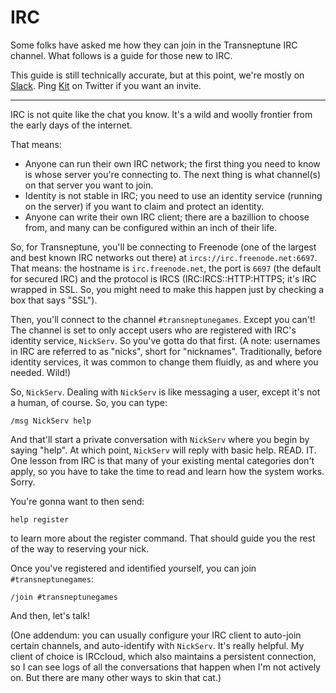 # IRC

Some folks have asked me how they can join in the Transneptune IRC channel.
What follows is a guide for those new to IRC.

This guide is still technically accurate, but at this point, we're mostly on
[Slack](https://slack.com/). Ping [Kit](https://twitter.com/wlonk) on Twitter
if you want an invite.

---

IRC is not quite like the chat you know. It's a wild and woolly frontier from
the early days of the internet.

That means:

  * Anyone can run their own IRC network; the first thing you need to know is
    whose server you're connecting to. The next thing is what channel(s) on
    that server you want to join.
  * Identity is not stable in IRC; you need to use an identity service (running
    on the server) if you want to claim and protect an identity.
  * Anyone can write their own IRC client; there are a bazillion to choose
    from, and many can be configured within an inch of their life.

So, for Transneptune, you'll be connecting to Freenode (one of the largest and
best known IRC networks out there) at `ircs://irc.freenode.net:6697`. That
means: the hostname is `irc.freenode.net`, the port is `6697` (the default for
secured IRC) and the protocol is IRCS (IRC:IRCS::HTTP:HTTPS; it's IRC wrapped
in SSL.  So, you might need to make this happen just by checking a box that
says "SSL").

Then, you'll connect to the channel `#transneptunegames`. Except you can't! The
channel is set to only accept users who are registered with IRC's identity
service, `NickServ`. So you've gotta do that first. (A note: usernames in IRC
are referred to as "nicks", short for "nicknames". Traditionally, before
identity services, it was common to change them fluidly, as and where you
needed. Wild!)

So, `NickServ`. Dealing with `NickServ` is like messaging a user, except it's
not a human, of course. So, you can type:

    /msg NickServ help

And that'll start a private conversation with `NickServ` where you begin by
saying "help". At which point, `NickServ` will reply with basic help. READ. IT.
One lesson from IRC is that many of your existing mental categories don't
apply, so you have to take the time to read and learn how the system works.
Sorry.

You're gonna want to then send:

    help register

to learn more about the register command. That should guide you the rest of the
way to reserving your nick.

Once you've registered and identified yourself, you can join
`#transneptunegames`:

    /join #transneptunegames

And then, let's talk!

(One addendum: you can usually configure your IRC client to auto-join certain
channels, and auto-identify with `NickServ`. It's really helpful. My client of
choice is IRCcloud, which also maintains a persistent connection, so I can see
logs of all the conversations that happen when I'm not actively on. But there
are many other ways to skin that cat.)
